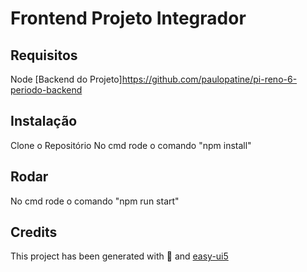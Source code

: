 # Frontend Projeto Integrador

## Requisitos

Node
[Backend do Projeto]https://github.com/paulopatine/pi-reno-6-periodo-backend

## Instalação

Clone o Repositório
No cmd rode o comando "npm install"

## Rodar

No cmd rode o comando "npm run start"

## Credits

This project has been generated with 💙 and [easy-ui5](https://github.com/SAP)
